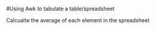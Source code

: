 #Using Awk to tabulate a table/spreadsheet

Calcualte the average of each element in the spreadsheet
